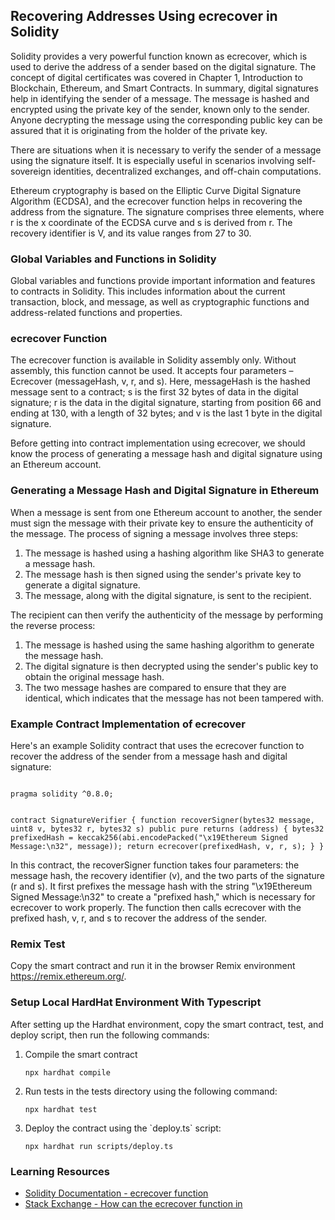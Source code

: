 <h2>Recovering Addresses Using ecrecover in Solidity</h2>
<p>Solidity provides a very powerful function known as ecrecover, which is used to derive the address of a sender based on the digital signature. The concept of digital certificates was covered in Chapter 1, Introduction to Blockchain, Ethereum, and Smart Contracts. In summary, digital signatures help in identifying the sender of a message. The message is hashed and encrypted using the private key of the sender, known only to the sender. Anyone decrypting the message using the corresponding public key can be assured that it is originating from the holder of the private key.</p>
<p>There are situations when it is necessary to verify the sender of a message using the signature itself. It is especially useful in scenarios involving self-sovereign identities, decentralized exchanges, and off-chain computations.</p>
<p>Ethereum cryptography is based on the Elliptic Curve Digital Signature Algorithm (ECDSA), and the ecrecover function helps in recovering the address from the signature. The signature comprises three elements, where r is the x coordinate of the ECDSA curve and s is derived from r. The recovery identifier is V, and its value ranges from 27 to 30.</p>
<h3>Global Variables and Functions in Solidity</h3>
<p>Global variables and functions provide important information and features to contracts in Solidity. This includes information about the current transaction, block, and message, as well as cryptographic functions and address-related functions and properties.</p>
<h3>ecrecover Function</h3>
<p>The ecrecover function is available in Solidity assembly only. Without assembly, this function cannot be used. It accepts four parameters – Ecrecover (messageHash, v, r, and s). Here, messageHash is the hashed message sent to a contract; s is the first 32 bytes of data in the digital signature; r is the data in the digital signature, starting from position 66 and ending at 130, with a length of 32 bytes; and v is the last 1 byte in the digital signature.</p>
<p>Before getting into contract implementation using ecrecover, we should know the process of generating a message hash and digital signature using an Ethereum account.
<h3>Generating a Message Hash and Digital Signature in Ethereum</h3>
<p>When a message is sent from one Ethereum account to another, the sender must sign the message with their private key to ensure the authenticity of the message. The process of signing a message involves three steps:</p>
<ol>
  <li>The message is hashed using a hashing algorithm like SHA3 to generate a message hash.</li>
  <li>The message hash is then signed using the sender's private key to generate a digital signature.</li>
  <li>The message, along with the digital signature, is sent to the recipient.</li>
</ol>
<p>The recipient can then verify the authenticity of the message by performing the reverse process:</p>
<ol>
  <li>The message is hashed using the same hashing algorithm to generate the message hash.</li>
  <li>The digital signature is then decrypted using the sender's public key to obtain the original message hash.</li>
  <li>The two message hashes are compared to ensure that they are identical, which indicates that the message has not been tampered with.</li>
</ol>
<h3>Example Contract Implementation of ecrecover</h3>
<p>Here's an example Solidity contract that uses the ecrecover function to recover the address of the sender from a message hash and digital signature:</p>
<code>
pragma solidity ^0.8.0;

contract SignatureVerifier {
function recoverSigner(bytes32 message, uint8 v, bytes32 r, bytes32 s) public pure returns (address) {
bytes32 prefixedHash = keccak256(abi.encodePacked("\x19Ethereum Signed Message:\n32", message));
return ecrecover(prefixedHash, v, r, s);
}
}
</code>

<p>In this contract, the recoverSigner function takes four parameters: the message hash, the recovery identifier (v), and the two parts of the signature (r and s). It first prefixes the message hash with the string "\x19Ethereum Signed Message:\n32" to create a "prefixed hash," which is necessary for ecrecover to work properly. The function then calls ecrecover with the prefixed hash, v, r, and s to recover the address of the sender.</p>
<h3>Remix Test</h3>
<p>Copy the smart contract and run it in the browser Remix environment <a href="https://remix.ethereum.org/">https://remix.ethereum.org/</a>.</p>
<h3>Setup Local HardHat Environment With Typescript</h3>
<p>After setting up the Hardhat environment, copy the smart contract, test, and deploy script, then run the following commands:</p>
<ol>
  <li>Compile the smart contract</li>
  <pre><code>npx hardhat compile</code></pre>
  <li>Run tests in the tests directory using the following command:</li>
  <pre><code>npx hardhat test</code></pre>
  <li>Deploy the contract using the `deploy.ts` script:</li>
  <pre><code>npx hardhat run scripts/deploy.ts</code></pre>
</ol>
<h3>Learning Resources</h3>
<ul>
  <li><a href="https://docs.soliditylang.org/en/v0.8.4/assembly.html#id2">Solidity Documentation - ecrecover function</a></li>
  <li><a href="https://ethereum.stackexchange.com/questions/15364/how-can-the-ecrecover-function-in-ethereum-recover-the-public-key-with-only-th">Stack Exchange - How can the ecrecover function in
